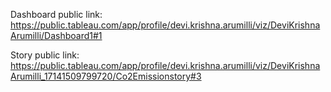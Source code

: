 Dashboard public link:
https://public.tableau.com/app/profile/devi.krishna.arumilli/viz/DeviKrishnaArumilli/Dashboard1#1

Story public link:
https://public.tableau.com/app/profile/devi.krishna.arumilli/viz/DeviKrishnaArumilli_17141509799720/Co2Emissionstory#3
